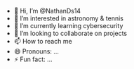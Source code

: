 - 👋 Hi, I’m @NathanDs14
- 👀 I’m interested in astronomy & tennis
- 🌱 I’m currently learning cybersecurity
- 💞️ I’m looking to collaborate on projects
- 📫 How to reach me 
- 😄 Pronouns: ...
- ⚡ Fun fact: ...

<!---
NathanDs14/NathanDs14 is a ✨ special ✨ repository because its `README.md` (this file) appears on your GitHub profile.
You can click the Preview link to take a look at your changes.
--->
